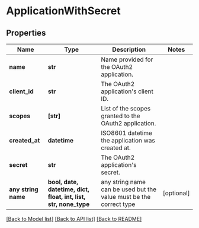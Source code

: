 # ApplicationWithSecret


## Properties
Name | Type | Description | Notes
------------ | ------------- | ------------- | -------------
**name** | **str** | Name provided for the OAuth2 application. | 
**client_id** | **str** | The OAuth2 application&#39;s client ID. | 
**scopes** | **[str]** | List of the scopes granted to the OAuth2 application. | 
**created_at** | **datetime** | ISO8601 datetime the application was created at. | 
**secret** | **str** | The OAuth2 application&#39;s secret. | 
**any string name** | **bool, date, datetime, dict, float, int, list, str, none_type** | any string name can be used but the value must be the correct type | [optional]

[[Back to Model list]](../README.md#documentation-for-models) [[Back to API list]](../README.md#documentation-for-api-endpoints) [[Back to README]](../README.md)


